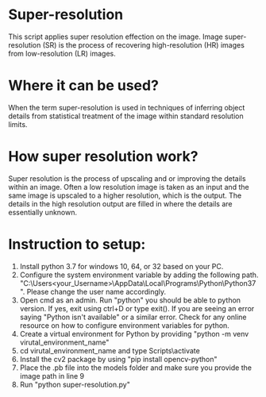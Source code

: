 # Super-resolution

This script applies super resolution effection on the image. Image super-resolution (SR) is the process of recovering high-resolution (HR) images from low-resolution (LR) images.

# Where it can be used?

When the term super-resolution is used in techniques of inferring object details from statistical treatment of the image within standard resolution limits.

# How super resolution work?
Super resolution is the process of upscaling and or improving the details within an image. Often a low resolution image is taken as an input and the same image is upscaled to a higher resolution, which is the output. The details in the high resolution output are filled in where the details are essentially unknown.

# Instruction to setup:

1. Install python 3.7 for windows 10, 64, or 32 based on your PC.
2. Configure the system environment variable by adding the following path. "C:\Users<your_Username>\AppData\Local\Programs\Python\Python37". Please change the user name accordingly.
3. Open cmd as an admin. Run "python" you should be able to python version. If yes, exit using ctrl+D or type exit(). If you are seeing an error saying "Python isn't available" or a similar error. Check for any online resource on how to configure environment variables for python.
4. Create a virtual environment for Python by providing "python -m venv virutal_environment_name"
5. cd virutal_environment_name and type Scripts\activate
6. Install the cv2 package by using "pip install opencv-python"
7. Place the .pb file into the models folder and make sure you provide the image path in line 9
8. Run "python super-resolution.py"
